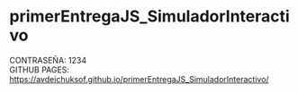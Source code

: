 # primerEntregaJS_SimuladorInteractivo

CONTRASEÑA: 1234
<br>
GITHUB PAGES: https://avdeichuksof.github.io/primerEntregaJS_SimuladorInteractivo/
